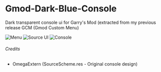 # Gmod-Dark-Blue-Console
Dark transparent console ui for Garry's Mod (extracted from my previous release GCM (Gmod Custom Menu)

![Menu](https://user-images.githubusercontent.com/25458928/116526446-e6e3f200-a8d9-11eb-88ee-6f47757c09aa.png)
![Source UI](https://user-images.githubusercontent.com/25458928/116526466-ec413c80-a8d9-11eb-8345-51f31f5d3971.png)
![Console](https://user-images.githubusercontent.com/25458928/116526481-efd4c380-a8d9-11eb-9d70-74f132472200.png)

###### Credits ######
 - OmegaExtern (SourceScheme.res - Original console design)
